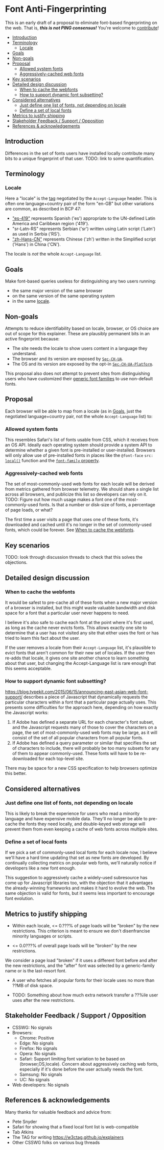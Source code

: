 # Font Anti-Fingerprinting

This is an early draft of a proposal to eliminate font-based fingerprinting on
the web. That is, ***this is not PING consensus!*** You're welcome to
[contribute](CONTRIBUTING.md)!

<!-- TOC -->

- [Introduction](#introduction)
- [Terminology](#terminology)
  - [Locale](#locale)
- [Goals](#goals)
- [Non-goals](#non-goals)
- [Proposal](#proposal)
  - [Allowed system fonts](#allowed-system-fonts)
  - [Aggressively-cached web fonts](#aggressively-cached-web-fonts)
- [Key scenarios](#key-scenarios)
- [Detailed design discussion](#detailed-design-discussion)
  - [When to cache the webfonts](#when-to-cache-the-webfonts)
  - [How to support dynamic font subsetting?](#how-to-support-dynamic-font-subsetting)
- [Considered alternatives](#considered-alternatives)
  - [Just define one list of fonts, not depending on locale](#just-define-one-list-of-fonts-not-depending-on-locale)
  - [Define a set of local fonts](#define-a-set-of-local-fonts)
- [Metrics to justify shipping](#metrics-to-justify-shipping)
- [Stakeholder Feedback / Support / Opposition](#stakeholder-feedback--support--opposition)
- [References & acknowledgements](#references--acknowledgements)

<!-- /TOC -->

## Introduction

Differences in the set of fonts users have installed locally contribute many
bits to a unique fingerprint of that user. TODO: link to some quantification.

## Terminology

### Locale

Here a "locale" is the [tag](https://tools.ietf.org/html/bcp47) negotiated by
the `Accept-Language` header. This is often one language+country pair of the form
"en-GB" but other variations are common, as described in BCP 47:

* ["es-419"](https://www.iana.org/assignments/lang-tag-apps/es-419) represents
  Spanish ('es') appropriate to the UN-defined Latin America and Caribbean
  region ('419').
* "sr-Latn-RS" represents Serbian ('sr') written using Latin script ('Latn') as
  used in Serbia ('RS').
* ["zh-Hans-CN"](https://www.iana.org/assignments/lang-tag-apps/zh-Hans-CN)
  represents Chinese ('zh') written in the Simplified script ('Hans') in China
  ('CN').

The locale is *not* the whole `Accept-Language` list.

## Goals

Make font-based queries useless for distinguishing any two users running:

* the same major version of the same browser
* on the same version of the same operating system
* in the same [locale](#locale).

## Non-goals

Attempts to reduce identifiability based on locale, browser, or OS choice are
out of scope for this explainer. These are plausibly permanent bits in an active
fingerprint because:

* The site needs the locale to show users content in a language they understand.
* The browser and its version are exposed by
  [`Sec-CH-UA`](https://wicg.github.io/ua-client-hints/#sec-ch-ua).
* The OS and its version are exposed by the opt-in
  [`Sec-CH-UA-Platform`](https://wicg.github.io/ua-client-hints/#sec-ch-platform).

This proposal also does not attempt to prevent sites from distinguishing users
who have customized their [generic font
families](https://drafts.csswg.org/css-fonts-4/#generic-font-families) to use
non-default fonts.

## Proposal

Each browser will be able to map from a locale (as in [Goals](#goals), just the
negotiated language+country pair, not the whole `Accept-Language` list) to:

### Allowed system fonts

This resembles Safari's list of fonts usable from CSS, which it receives from an
OS API. Ideally each operating system should provide a system API to determine
whether a given font is pre-installed or user-installed. Browsers will only
allow use of pre-installed fonts in places like the `@font-face` `src:`
[`local()`](https://www.w3.org/TR/css-fonts-3/#font-face-name-value) function
and the [`font-family`
property](https://www.w3.org/TR/css-fonts-3/#font-family-prop).

### Aggressively-cached web fonts

The set of most-commonly-used web fonts for each locale will be derived from
metrics gathered from browser telemetry. We should share a single list across
all browsers, and publicize this list so developers can rely on it. TODO: Figure
out how much usage makes a font one of the most-commonly-used fonts. Is that a
number or disk-size of fonts, a percentage of page loads, or what?

The first time a user visits a page that uses one of these fonts, it's
downloaded and cached until it's no longer in the set of commonly-used fonts,
which could be forever. See [When to cache the
webfonts](#when-to-cache-the-webfonts).

## Key scenarios

TODO: look through discussion threads to check that this solves the objections.

## Detailed design discussion

### When to cache the webfonts

It would be safest to pre-cache all of these fonts when a new major version of a
browser is installed, but this might waste valuable bandwidth and disk space for
a font that a particular user never happens to need.

I believe it's also safe to cache each font at the point where it's first used,
as long as the cache never evicts fonts. This allows exactly one site to
determine that a user has not visited any site that either uses the font or has
tried to learn this fact about the user.

If the user removes a locale from their `Accept-Language` list, it's plausible to
evict fonts that aren't common for their new set of locales. If the user then
re-adds that locale, it gives one site another chance to learn something about
that user, but changing the Accept-Language list is rare enough that this seems
acceptable.

### How to support dynamic font subsetting?

https://blog.typekit.com/2015/06/15/announcing-east-asian-web-font-support/
describes a piece of Javascript that dynamically requests the particular
characters within a font that a particular page actually uses. This presents
some difficulties for the approach here, depending on how exactly the Javascript
works:

1. If Adobe has defined a separate URL for each character's font subset, and the
   Javascript requests many of those to cover the characters on a page, the set
   of most-commonly-used web fonts may be large, as it will consist of the set
   of all popular characters from all popular fonts.
2. If Adobe has defined a query parameter or similar that specifies the set of
   characters to include, there will probably be too many subsets for any of
   them to appear commonly-used. These fonts will have to be re-downloaded for
   each top-level site.

There may be space for a new CSS specification to help browsers optimize this
better.

## Considered alternatives

### Just define one list of fonts, not depending on locale

This is likely to break the experience for users who read a minority language
and have expensive mobile data. They'll no longer be able to pre-cache the fonts
they need locally, and double-keyed web storage will prevent them from even
keeping a cache of web fonts across multiple sites.

### Define a set of local fonts

If we pick a set of commonly-used local fonts for each locale now, I believe
we'll have a hard time updating that set as new fonts are developed. By
continually collecting metrics on popular web fonts, we'll naturally notice if
developers like a new font enough.

This suggestion to aggressively cache a widely-used subresource has come up for
Javascript libraries too, with the objection that it advantages the
already-winning frameworks and makes it hard to evolve the web. The same
objection is valid for fonts, but it seems less important to encourage font
evolution.

## Metrics to justify shipping

* Within each locale, <= 0.???% of page loads will be "broken" by the new
  restrictions. This criterion is meant to ensure we don't disenfrancise
  minority languages or scripts.

* <= 0.0???% of overall page loads will be "broken" by the new restrictions.

We consider a page load "broken" if it uses a different font before and after
the new restrictions, and the "after" font was selected by a generic-family name
or is the last-resort font.

* A user who fetches all popular fonts for their locale uses no more than ??MB
  of disk space.

* TODO: Something about how much extra network transfer a ??%ile user uses after the
  new restrictions.

## Stakeholder Feedback / Support / Opposition

* CSSWG: No signals
* Browsers:
  * Chrome: Positive
  * Edge: No signals
  * Firefox: No signals
  * Opera: No signals
  * Safari: Support limiting font variation to be based on (browser,OS,locale).
    Concern about aggressively caching web fonts, especially if it's done before
    the user actually needs the font.
  * Samsung: No signals
  * UC: No signals
* Web developers: No signals

## References & acknowledgements

Many thanks for valuable feedback and advice from:

* Pete Snyder
* Safari for showing that a fixed local font list is web-compatible
* Tab Atkins
* The TAG for writing https://w3ctag.github.io/explainers
* Other CSSWG folks on various bug threads
